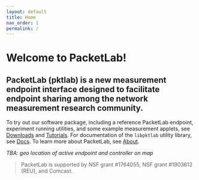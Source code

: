 ```yaml
---
layout: default
title: Home
nav_order: 1
permalink: /
---
```

# Welcome to PacketLab!

## PacketLab (pktlab) is a new measurement endpoint interface designed to facilitate endpoint sharing among the network measurement research community.

To try out our software package, including a reference PacketLab endpoint, experiment running utilities, and some example measurement applets, see [Downloads](/download/) and [Tutorials](/tutorial/). For documentation of the `libpktlab` utility library, see [Docs](/docs/). To learn more about PacketLab, see [About](/about/).

*TBA: geo location of active endpoint and controller on map*

> PacketLab is supported by NSF grant #1764055, NSF grant #1903612 (REU), and Comcast.
